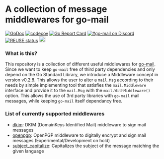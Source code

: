 <!--
SPDX-FileCopyrightText: The go-mail Authors

SPDX-License-Identifier: MIT
-->

# A collection of message middlewares for go-mail
[![GoDoc](https://godoc.org/github.com/wneessen/go-mail-middleware?status.svg)](https://pkg.go.dev/github.com/wneessen/go-mail-middleware)
[![codecov](https://codecov.io/gh/wneessen/go-mail-middleware/branch/main/graph/badge.svg?token=1XC87Z6QX4)](https://codecov.io/gh/wneessen/go-mail-middleware)
[![Go Report Card](https://goreportcard.com/badge/github.com/wneessen/go-mail-middleware)](https://goreportcard.com/report/github.com/wneessen/go-mail-middleware)
[![#go-mail on Discord](https://img.shields.io/badge/Discord-%23gomail-blue.svg)](https://discord.gg/dbfQyC4s)
[![REUSE status](https://api.reuse.software/badge/github.com/wneessen/go-mail-middleware)](https://api.reuse.software/info/github.com/wneessen/go-mail-middleware)
<a href="https://ko-fi.com/D1D24V9IX"><img src="https://uploads-ssl.webflow.com/5c14e387dab576fe667689cf/5cbed8a4ae2b88347c06c923_BuyMeACoffee_blue.png" height="20" alt="buy ma a coffee"></a>

### What is this?

This repository is a collection of different useful middlewares for [go-mail](https://github.com/wneessen/go-mail). 
Since we want to keep `go-mail` free of third party dependencies and only depend on the Go Standard Library, we 
introduce a Middleware concept in version v0.2.8. This allows the user to alter a `mail.Msg` according to their 
needs by simple implementing tool that satisfies the `mail.Middleware` interface and provide it to the `mail.Msg`
with the `mail.WithMiddleware()` option. This allows the use of 3rd party libraries with `go-mail` mail messages, 
while keeping `go-mail` itself dependancy free.

### List of currently supported middlewares

* [dkim](dkim): DKIM (DomainKeys Identified Mail) middleware to sign mail messages
* [openpgp](openpgp): OpenPGP middleware to digitally encrypt and sign mail messages (Experimental/Development on hold)
* [subject_capitalize](subject_capitalize): Capitalizes the subject of the message matching the given language
